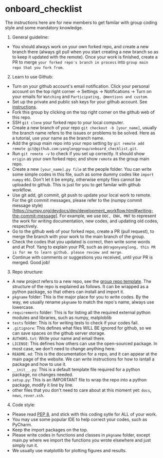 # onboard_checklist

The instructions here are for new members to get familar with group coding style and some mandatory knowledge.

1. General guideline:
  - You should always work on your own forked repo, and create a new branch there (always git pull when you start creating a new branch so as to keep it updated with the remote). Once your work is finished, create a PR to merge `your forked repo's branch in process` into `group main repo that you fork from`.
  
2. Learn to use Github:
- Turn on your github account's email notification. Click your personal account on the top right corner -> Settings -> Notifications -> Turn on your emails for `Watching` and `Participating, @mentions and custom`.
- Set up the private and public ssh keys for your github account. See [instructions](https://docs.github.com/en/authentication/connecting-to-github-with-ssh/generating-a-new-ssh-key-and-adding-it-to-the-ssh-agent).
- Fork this group by clicking on the top right corner on the github web of this repo.
- SSH `git clone` your forked repo to your local computer.
- Create a new branch of your repo `git checkout -b [your_name]`, usually the branch name refers to the issues or problems to be solved. Here as a tutorial, use your name as the branch name.
- Add the group main repo into your repo setting by `git remote add remote git@github.com:yanglonggroup/onboard_checklist.git`.
- Run `git remote -v` to check if you set up correctly. It should show `origin` as your own forked repo; and show `remote` as the group main repo.
- Create a new `[your_name].py file` at the people folder. You can write some simple codes in this file, such as some dummy codes like `import numpy` etc. Don't let it be empty, otherwise empty files cannot be uploaded to github. This is just for you to get familar with github workflow.
- Use git add, git commit, git push to update your local work to remote. For the git commit messages, please refer to the (numpy commit message style)[https://numpy.org/devdocs/dev/development_workflow.html#writing-the-commit-message]. For example, we use `DOC, ENH, MNT` to represent the work for writing documentation, new codes, and updating old codes, respectively.
- Go to the github web of your forked repo, create a PR (pull request), to merge the branch with your work to the main branch of the group.
- Check the codes that you updated is correct, then write some words and at Prof. Yang to explain your PR, such as `@dragonyanglong, this PR is for me to learn github. please review and merge`.
- Continue with comments or suggestions you received, until your PR is merged. Good job!

3. Repo structure:
  - A new project refers to a new repo, see the [group repo template](https://github.com/yanglonggroup/repo_template). The structure of the repo is explained as follows. It can be wrapped as a python package, so that others can install and import it.
  - `pkgname` folder: This is the major place for you to write codes. By the way, we usually rename `pkgname` to match the repo's name, always use lowercase.
  - `requirements` folder: This is for listing all the required external python modules and libraries, such as numpy, matploblib
  - `tests` folder: This is for writing tests to check if your codes fail.
  - `.gitignore`: This defines what files WILL BE ignored for github, so we can save spaces on the github server storage.
  - `AUTHORS.txt`: Write your name and email there.
  - `LICENSE`: This defines how others can use the open-sourced package. In most case, we don't need to change anything here.
  - `README.md`: This is the documentation for a repo, and it can appear at the main page of the website. We can write instructions for how to isntall a package and how to use it.
  - `__init__.py`: This is a default template file required for a python package, no changes needed.
  - `setup.py`: This is an IMPORTANT file to wrap the repo into a python package, modify it line by line.
  - other files that you don't need to care about at this moment yet: `docs`, `news`, `rever.xsh`.
  
4. Code style:
  - Please read [PEP 8](https://pep8.org/), and stick with this coding sytle for ALL of your work.
  - You may use some popular IDE to help correct your codes, such as PyCharm.
  - Keep the import packages on the top.
  - Please write codes in functions and classes in `pkgname` folder, except main.py where we import the functions you wrote elsewhere and just simply run it.
  - We usually use matplotlib for plotting figures and results.

